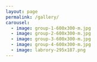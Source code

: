 ```yaml
---
layout: page
permalink: /gallery/
carousel: 
  - image: group-1-600x300-m.jpg
  - image: group-2-600x300-m.jpg
  - image: group-3-600x300-m.jpg
  - image: group-4-600x300-m.jpg
  - image: labrory-295x187.png
---
```


<br>
